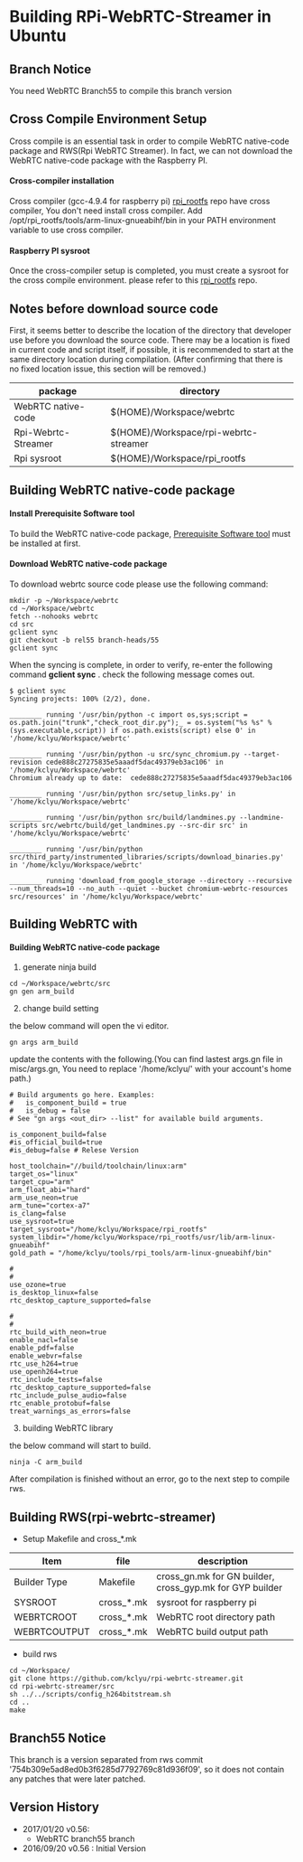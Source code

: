 
# Building RPi-WebRTC-Streamer in Ubuntu

## Branch Notice
  You need WebRTC Branch55 to compile this branch version

## Cross Compile Environment Setup
Cross compile is an essential task in order to compile WebRTC native-code package and RWS(Rpi WebRTC Streamer). In fact, we can not download the WebRTC native-code package with the Raspberry PI.


#### Cross-compiler installation

Cross compiler (gcc-4.9.4 for raspberry pi) [rpi_rootfs](https://github.com/kclyu/rpi_rootfs.git) repo have cross compiler, You don't need install cross compiler. 
Add /opt/rpi_rootfs/tools/arm-linux-gnueabihf/bin in your PATH environment variable to use cross compiler.


#### Raspberry PI sysroot 
Once the cross-compiler setup is completed, you must create a sysroot for the cross compile environment.  please refer to this [rpi_rootfs](https://github.com/kclyu/rpi_rootfs.git) repo.

## Notes before download source code
First, it seems better to describe the location of the directory that developer use before you download the source code. There may be a location is fixed in current code and script itself, if possible, it is recommended to start at the same directory location during compilation. (After confirming that there is no fixed location issue, this section will be removed.)

|package|directory|
|----------------|-----------------|
|WebRTC native-code|$(HOME)/Workspace/webrtc|
|Rpi-Webrtc-Streamer|$(HOME)/Workspace/rpi-webrtc-streamer|
|Rpi sysroot|$(HOME)/Workspace/rpi_rootfs|


## Building WebRTC native-code package
#### Install Prerequisite Software tool
To build the WebRTC native-code package, [Prerequisite Software tool](https://webrtc.org/native-code/development/prerequisite-sw/)  must be installed at first.

#### Download WebRTC native-code package 
To download webrtc source code please use the following command: 

```
mkdir -p ~/Workspace/webrtc
cd ~/Workspace/webrtc
fetch --nohooks webrtc
cd src
gclient sync
git checkout -b rel55 branch-heads/55
gclient sync
```
When the syncing is complete, in order to verify, re-enter the following command **gclient sync** . check the following message comes out. 

```
$ gclient sync
Syncing projects: 100% (2/2), done.                      

________ running '/usr/bin/python -c import os,sys;script = os.path.join("trunk","check_root_dir.py");_ = os.system("%s %s" % (sys.executable,script)) if os.path.exists(script) else 0' in '/home/kclyu/Workspace/webrtc'

________ running '/usr/bin/python -u src/sync_chromium.py --target-revision cede888c27275835e5aaadf5dac49379eb3ac106' in '/home/kclyu/Workspace/webrtc'
Chromium already up to date:  cede888c27275835e5aaadf5dac49379eb3ac106

________ running '/usr/bin/python src/setup_links.py' in '/home/kclyu/Workspace/webrtc'

________ running '/usr/bin/python src/build/landmines.py --landmine-scripts src/webrtc/build/get_landmines.py --src-dir src' in '/home/kclyu/Workspace/webrtc'

________ running '/usr/bin/python src/third_party/instrumented_libraries/scripts/download_binaries.py' in '/home/kclyu/Workspace/webrtc'

________ running 'download_from_google_storage --directory --recursive --num_threads=10 --no_auth --quiet --bucket chromium-webrtc-resources src/resources' in '/home/kclyu/Workspace/webrtc'
```
## Building WebRTC with 
#### Building WebRTC native-code package

1. generate ninja build 
  
```
cd ~/Workspace/webrtc/src
gn gen arm_build
```

2. change build setting 

the below command will open the vi editor.
```
gn args arm_build
```
update the contents with the following.(You can find lastest args.gn file in misc/args.gn, 
        You need to replace '/home/kclyu/' with your account's home path.)
```
# Build arguments go here. Examples:
#   is_component_build = true
#   is_debug = false
# See "gn args <out_dir> --list" for available build arguments.

is_component_build=false
#is_official_build=true
#is_debug=false # Relese Version

host_toolchain="//build/toolchain/linux:arm"
target_os="linux"
target_cpu="arm"
arm_float_abi="hard"
arm_use_neon=true
arm_tune="cortex-a7"
is_clang=false
use_sysroot=true
target_sysroot="/home/kclyu/Workspace/rpi_rootfs"
system_libdir="/home/kclyu/Workspace/rpi_rootfs/usr/lib/arm-linux-gnueabihf"
gold_path = "/home/kclyu/tools/rpi_tools/arm-linux-gnueabihf/bin"

#
#
use_ozone=true
is_desktop_linux=false
rtc_desktop_capture_supported=false

#
#
rtc_build_with_neon=true
enable_nacl=false
enable_pdf=false
enable_webvr=false
rtc_use_h264=true
use_openh264=true
rtc_include_tests=false
rtc_desktop_capture_supported=false
rtc_include_pulse_audio=false
rtc_enable_protobuf=false
treat_warnings_as_errors=false

```
3. building WebRTC library

the below command will start to build.
```
ninja -C arm_build
```
After compilation is finished without an error, go to the next step to compile rws.

## Building RWS(rpi-webrtc-streamer)
  
*  Setup Makefile and cross_*.mk 
 
|Item|file|description|
|----------------|-----------------|-----|
|Builder Type|Makefile|cross_gn.mk for GN builder, cross_gyp.mk for GYP builder|
|SYSROOT|cross_*.mk|sysroot for raspberry pi |
|WEBRTCROOT|cross_*.mk|WebRTC root directory path|
|WEBRTCOUTPUT|cross_*.mk|WebRTC build output path|

   
*  build rws
 ```
cd ~/Workspace/
git clone https://github.com/kclyu/rpi-webrtc-streamer.git
cd rpi-webrtc-streamer/src
sh ../../scripts/config_h264bitstream.sh 
cd ..
make
```
## Branch55 Notice
This branch is a version separated from rws commit '754b309e5ad8ed0b3f6285d7792769c81d936f09', so it does not contain any patches that were later patched.


## Version History
 * 2017/01/20 v0.56:
   - WebRTC branch55 branch
 * 2016/09/20 v0.56 : Initial Version


